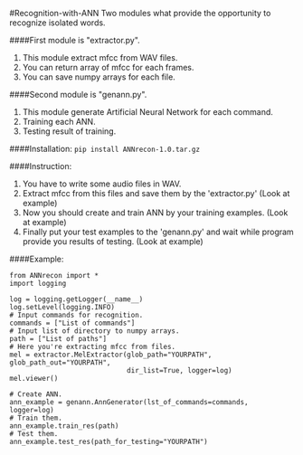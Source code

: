 #Recognition-with-ANN
Two modules what provide the opportunity to recognize isolated words.

####First module is "extractor.py".
1. This module extract mfcc from WAV files.
2. You can return array of mfcc for each frames.
3. You can save numpy arrays for each file.

####Second module is "genann.py".
1. This module generate Artificial Neural Network for each command.
2. Training each ANN.
3. Testing result of training.

####Installation:
```pip install ANNrecon-1.0.tar.gz```

####Instruction:
1. You have to write some audio files in WAV.
2. Extract mfcc from this files and save them by the 'extractor.py' (Look at example)
3. Now you should create and train ANN by your training examples. (Look at example)
4. Finally put your test examples to the 'genann.py' and wait while program provide you results of testing. (Look at example)

####Example:
```
from ANNrecon import *
import logging

log = logging.getLogger(__name__)
log.setLevel(logging.INFO)
# Input commands for recognition.
commands = ["List of commands"]
# Input list of directory to numpy arrays.
path = ["List of paths"]
# Here you're extracting mfcc from files.
mel = extractor.MelExtractor(glob_path="YOURPATH", glob_path_out="YOURPATH",
                             dir_list=True, logger=log)
mel.viewer()

# Create ANN.
ann_example = genann.AnnGenerator(lst_of_commands=commands, logger=log)
# Train them.
ann_example.train_res(path)
# Test them.
ann_example.test_res(path_for_testing="YOURPATH")
```



